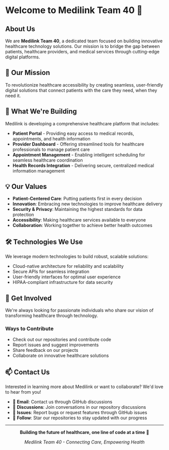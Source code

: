 # Welcome to Medilink Team 40 👋

## About Us

We are **Medilink Team 40**, a dedicated team focused on building innovative healthcare technology solutions. Our mission is to bridge the gap between patients, healthcare providers, and medical services through cutting-edge digital platforms.

## 🎯 Our Mission

To revolutionize healthcare accessibility by creating seamless, user-friendly digital solutions that connect patients with the care they need, when they need it.

## 🚀 What We're Building

Medilink is developing a comprehensive healthcare platform that includes:

- **Patient Portal** - Providing easy access to medical records, appointments, and health information
- **Provider Dashboard** - Offering streamlined tools for healthcare professionals to manage patient care
- **Appointment Management** - Enabling intelligent scheduling for seamless healthcare coordination
- **Health Records Integration** - Delivering secure, centralized medical information management

## 💡 Our Values

- **Patient-Centered Care**: Putting patients first in every decision
- **Innovation**: Embracing new technologies to improve healthcare delivery
- **Security & Privacy**: Maintaining the highest standards for data protection
- **Accessibility**: Making healthcare services available to everyone
- **Collaboration**: Working together to achieve better health outcomes

## 🛠️ Technologies We Use

We leverage modern technologies to build robust, scalable solutions:

- Cloud-native architecture for reliability and scalability
- Secure APIs for seamless integration
- User-friendly interfaces for optimal user experience
- HIPAA-compliant infrastructure for data security

## 🤝 Get Involved

We're always looking for passionate individuals who share our vision of transforming healthcare through technology.

### Ways to Contribute

- Check out our repositories and contribute code
- Report issues and suggest improvements
- Share feedback on our projects
- Collaborate on innovative healthcare solutions

## 📫 Contact Us

Interested in learning more about Medilink or want to collaborate? We'd love to hear from you!

- 📧 **Email**: Contact us through GitHub discussions
- 💬 **Discussions**: Join conversations in our repository discussions
- 🐛 **Issues**: Report bugs or request features through GitHub issues
- 🌟 **Follow**: Star our repositories to stay updated with our progress

---

<div align="center">

**Building the future of healthcare, one line of code at a time** 💙

*Medilink Team 40 - Connecting Care, Empowering Health*

</div>

